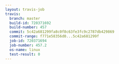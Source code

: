 ```yaml
---
layout: travis-job
travis:
  branch: master
  build-id: 720371692
  build-number: 457
  commit: 5c42a681299fa8c0f8c63fe3fc9c2787db429869
  commit-range: f771e58356d0...5c42a681299f
  job-id: 720371694
  job-number: 457.2
  os-name: linux
  test-result: 0
---
```

